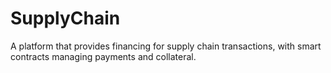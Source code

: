 # SupplyChain
A platform that provides financing for supply chain transactions, with smart contracts managing payments and collateral.
